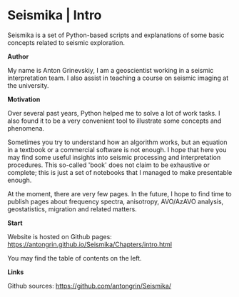 # Seismika | Intro

Seismika is a set of Python-based scripts and explanations of some basic concepts related to seismic exploration.


**Author**

My name is Anton Grinevskiy, I am a geoscientist working in a seismic interpretation team. I also assist in teaching a course on seismic imaging at the university.

**Motivation**

Over several past years, Python helped me to solve a lot of work tasks. I also found it to be a very convenient tool to illustrate some concepts and phenomena.

Sometimes you try to understand how an algorithm works, but an equation in a textbook or a commercial software is not enough. I hope that here you may find some useful insights into seismic processing and interpretation procedures. This so-called 'book' does not claim to be exhaustive or complete; this is just a set of notebooks that I managed to make presentable enough.

At the moment, there are very few pages. In the future, I hope to find time to publish pages about frequency spectra, anisotropy, AVO/AzAVO analysis, geostatistics, migration and related matters.

**Start**

Website is hosted on Github pages: https://antongrin.github.io/Seismika/Chapters/intro.html

You may find the table of contents on the left.

**Links**

Github sources: https://github.com/antongrin/Seismika/
